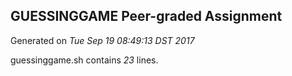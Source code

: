 ## GUESSINGGAME Peer-graded Assignment

Generated on *Tue Sep 19 08:49:13 DST 2017*

guessinggame.sh contains *23* lines.
